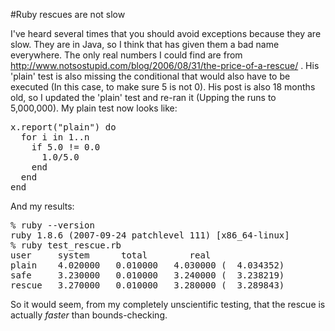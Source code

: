 #Ruby rescues are not slow

I've heard several times that you should avoid exceptions because they are slow. They are in Java, so I think that has given them a bad name everywhere. The only real numbers I could find are from <a href="http://www.notsostupid.com/blog/2006/08/31/the-price-of-a-rescue/" title="http://www.notsostupid.com/blog/2006/08/31/the-price-of-a-rescue/">http://www.notsostupid.com/blog/2006/08/31/the-price-of-a-rescue/</a> . His 'plain' test is also missing the conditional that would also have to be executed (In this case, to make sure 5 is not 0). His post is also 18 months old, so I updated the 'plain' test and re-ran it (Upping the runs to 5,000,000). My plain test now looks like:
<pre lang="ruby">
x.report("plain") do
  for i in 1..n
    if 5.0 != 0.0
      1.0/5.0
    end
  end
end</pre>
And my results:
<pre>
% ruby --version
ruby 1.8.6 (2007-09-24 patchlevel 111) [x86_64-linux]
% ruby test_rescue.rb
user     system      total        real
plain    4.020000   0.010000   4.030000 (  4.034352)
safe     3.230000   0.010000   3.240000 (  3.238219)
rescue   3.270000   0.010000   3.280000 (  3.289843)</pre>
So it would seem, from my completely unscientific testing, that the rescue is actually <em>faster</em> than bounds-checking.